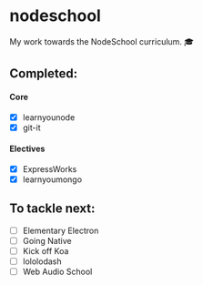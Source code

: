 # nodeschool
My work towards the NodeSchool curriculum. :mortar_board:

## Completed:

#### Core

- [x] learnyounode
- [x] git-it

#### Electives
- [x] ExpressWorks
- [x] learnyoumongo

## To tackle next:
- [ ] Elementary Electron
- [ ] Going Native
- [ ] Kick off Koa
- [ ] lololodash
- [ ] Web Audio School

